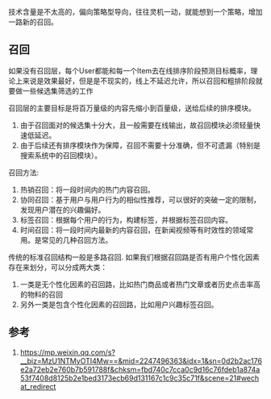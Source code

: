 技术含量是不太高的，偏向策略型导向，往往灵机一动，就能想到一个策略，增加一路新的召回。

## 召回

如果没有召回层，每个User都能和每一个Item去在线排序阶段预测目标概率，理论上来说是效果最好，但是是不现实的，线上不延迟允许，所以召回和粗排阶段就要做一些候选集筛选的工作

召回层的主要目标是将百万量级的内容先缩小到百量级，送给后续的排序模块。
1. 由于召回面对的候选集十分大，且一般需要在线输出，故召回模块必须轻量快速低延迟。
2. 由于后续还有排序模块作为保障，召回不需要十分准确，但不可遗漏（特别是搜索系统中的召回模块）。

召回方法:
1. 热销召回：将一段时间内的热门内容召回。
1. 协同召回：基于用户与用户行为的相似性推荐，可以很好的突破一定的限制，发现用户潜在的兴趣偏好。
1. 标签召回：根据每个用户的行为，构建标签，并根据标签召回内容。
1. 时间召回：将一段时间内最新的内容召回，在新闻视频等有时效性的领域常用。是常见的几种召回方法。



传统的标准召回结构一般是多路召回. 如果我们根据召回路是否有用户个性化因素存在来划分，可以分成两大类：
1. 一类是无个性化因素的召回路，比如热门商品或者热门文章或者历史点击率高的物料的召回
2. 另外一类是包含个性化因素的召回路，比如用户兴趣标签召回。

















## 参考
1. https://mp.weixin.qq.com/s?__biz=MzU1NTMyOTI4Mw==&mid=2247496363&idx=1&sn=0d2b2ac176e2a72eb2e760b7b591788f&chksm=fbd740c7cca0c9d16c76fdeb1a874a53f7408d8125b2e1bed3173ecb69d131167c1c9c35c71f&scene=21#wechat_redirect